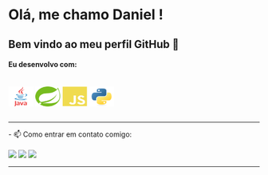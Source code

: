 # Olá, me chamo Daniel ! 
## Bem vindo ao meu perfil GitHub 👋

<h4>Eu desenvolvo com:</h4>

<div style="display: inline_block"><br>
  <img align="center" height="40" width="50" src="https://raw.githubusercontent.com/devicons/devicon/master/icons/java/java-original-wordmark.svg">
  <img align="center" height="40" width="50" src="https://raw.githubusercontent.com/devicons/devicon/master/icons/spring/spring-original.svg">
  <img align="center" height="40" width="50" src="https://raw.githubusercontent.com/devicons/devicon/master/icons/javascript/javascript-plain.svg">
<!--   <img align="center" height="40" width="50" src="https://cdn.jsdelivr.net/gh/devicons/devicon@latest/icons/angular/angular-original.svg"> -->
  <img align="center"  height="40" width="50" src="https://raw.githubusercontent.com/devicons/devicon/master/icons/python/python-original.svg">
<!--   <img align="center"  height="40" width="50" src="https://raw.githubusercontent.com/devicons/devicon/master/icons/django/django-plain.svg"> -->
</div>
<br>

<div>

<hr>
- 📫 Como entrar em contato comigo:
  
<div> 
  <br>
  <a href="https://discord.com/users/1016543014576992276" target="_blank"><img src="https://img.shields.io/badge/Discord-7289DA?style=for-the-badge&logo=discord&logoColor=white" target="_blank"></a> 
  <a href="mailto:dnsouzadev02@gmail.com"><img src="https://img.shields.io/badge/-Gmail-%23333?style=for-the-badge&logo=gmail&logoColor=white" target="_blank"></a>
  <a href="https://www.linkedin.com/in/dnsouzadev" target="_blank"><img src="https://img.shields.io/badge/-LinkedIn-%230077B5?style=for-the-badge&logo=linkedin&logoColor=white" target="_blank"></a> 
  <br>
  <hr>
</div>
